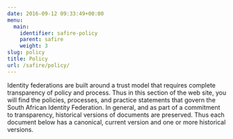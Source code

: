 ```yaml
---
date: 2016-09-12 09:33:49+00:00
menu:
  main:
    identifier: safire-policy
    parent: safire
    weight: 3
slug: policy
title: Policy
url: /safire/policy/
---
```


Identity federations are built around a trust model that requires complete transparency of policy and process. Thus in this section of the web site, you will find the policies, processes, and practice statements that govern the South African Identity Federation. In general, and as part of a commitment to transparency, historical versions of documents are preserved. Thus each document below has a canonical, current version and one or more historical versions.

